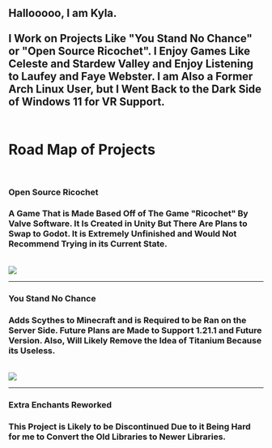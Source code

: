  ## Hallooooo, I am Kyla.<br><br>I Work on Projects Like "You Stand No Chance" or "Open Source Ricochet". I Enjoy Games Like Celeste and Stardew Valley and Enjoy Listening to Laufey and Faye Webster. I am Also a Former Arch Linux User, but I Went Back to the Dark Side of Windows 11 for VR Support.<br><br>

# Road Map of Projects<br><br>
### Open Source Ricochet
### A Game That is Made Based Off of The Game "Ricochet" By Valve Software. It Is Created in Unity But There Are Plans to Swap to Godot. It is Extremely Unfinished and Would Not Recommend Trying in its Current State.
<br>
<img src="https://i.postimg.cc/MpmjGFJB/2024-03-23-09-48-59.gif"> 

---

### You Stand No Chance

### Adds Scythes to Minecraft and is Required to be Ran on the Server Side. Future Plans are Made to Support 1.21.1 and Future Version. Also, Will Likely Remove the Idea of Titanium Because its Useless.
<br>
<img src="https://i.ibb.co/Kz8SL03/637969657724955811.png"> 

---

### Extra Enchants Reworked

### This Project is Likely to be Discontinued Due to it Being Hard for me to Convert the Old Libraries to Newer Libraries.